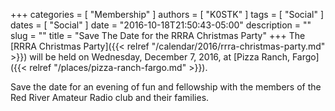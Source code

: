 +++
categories = [ "Membership" ]
authors = [ "K0STK" ]
tags = [ "Social" ]
dates = [ "Social" ]
date = "2016-10-18T21:50:43-05:00"
description = ""
slug = ""
title = "Save The Date for the RRRA Christmas Party"
+++
The
[RRRA Christmas Party]({{< relref "/calendar/2016/rrra-christmas-party.md" >}})
will be held on Wednesday, December 7, 2016, at
[Pizza Ranch, Fargo]({{< relref "/places/pizza-ranch-fargo.md" >}}).

Save the date for an evening of fun and fellowship with the members of the Red
River Amateur Radio club and their families.
<!--more-->
